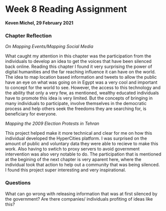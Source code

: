 # Week 8 Reading Assignment 

<b> Keven Michel, </b> 
<b> 29 February 2021 </b>

### Chapter Reflection

<i> On Mapping Events/Mapping Social Media </i>

  What caught my attention in this chapter was the participation from the individuals to develop an idea to get the voices that have been silenced 
  back online. Reading this chapter I found it very surprising the power of digital humanities and the far reaching influence it can have on the 
  world. The idea to map location based information and tweets to allow the public have an eye on what was going on in Egypt was a very cool and 
  important to concept for the world to see. However, the access to this technology and the ability that only a very few, as mentioned, wealthy educated
  individuals have to promote this idea is very limited. But the concepts of bringing in many individuals to participate, involve themselves in the democratic
  process and help others seek the freedoms they are searching for, is beneficiary for everyone. 
  
<i> Mapping the 2009 Election Protests in Tehran </i>
  
   This project helped make it more technical and clear for me on how this individual developed the HyperCities platform. I was surprised on the amount of public
   and voluntary data they were able to recieve to make this work. Also having to swtich to proxy servers to avoid government intervention was also very notable
   to do. The participation that is mentioned at the begining of the next chapter is very aparent here, where the individual took that action to help out 
   a community that was being silenced. I found this project super interesting and very inspirational. 

### Questions 

  What can go wrong with releasing information that was at first silenced by the government?
  Are there companies/ individuals profiting of ideas like this?
